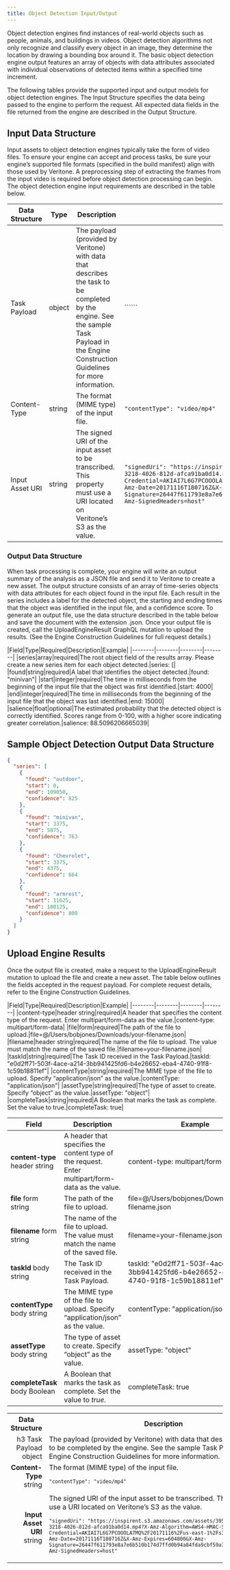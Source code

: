 ```yaml
---
title: Object Detection Input/Output
---
```


Object detection engines find instances of real-world objects such as people, animals, and buildings in videos. Object detection algorithms not only recognize and classify every object in an image, they determine the location by drawing a bounding box around it. The basic object detection engine output features an array of objects with data attributes associated with individual observations of detected items within a specified time increment. 
 
The following tables provide the supported input and output models for object detection engines. The Input Structure specifies the data being passed to the engine to perform the request. All expected data fields in the file returned from the engine are described in the Output Structure.

## Input Data Structure ##

Input assets to object detection engines typically take the form of video files. To ensure your engine can accept and process tasks, be sure your engine’s supported file formats (specified in the build manifest) align with those used by Veritone. A preprocessing step of extracting the frames from the input video is required before object detection processing can begin. 
The object detection engine input requirements are described in the table below.

|Data Structure|Type|Description|Example|
|--------|--------|--------|--------|
|Task Payload|object|The payload (provided by Veritone) with data that describes the task to be completed by the engine. See the sample Task Payload in the Engine Construction Guidelines for more information.|``````|
|Content-Type|string|The format (MIME type) of the input file.|```"contentType": "video/mp4"```|
|Input Asset URI|string|The signed URI of the input asset to be transcribed. This property must use a URI located on Veritone’s S3 as the value.|```"signedUri": "https://inspirent.s3.amazonaws.com/assets/39528568/ 909b4ac0-3218-4026-812d-afca91ba0d14.mp4?X-Amz-Algorithm=AWS4-HMAC-SHA256&X-Amz-Credential=AKIAI7L6G7PCOOOLA7MQ%2F20171116%2Fus-east-1%2Fs3%2Faws4_request&X-Amz-Date=20171116T180716Z&X-Amz-Expires=604800&X-Amz-Signature=26447f611793e8a7e6b510b174d7ffd0b94a84fda9cbf59a79a8e936f17dc009&X-Amz-SignedHeaders=host"```|

### Output Data Structure ###

When task processing is complete, your engine will write an output summary of the analysis as a JSON file and send it to Veritone to create a new asset. The output structure consists of an array of time-series objects with data attributes for each object found in the input file. Each result in the series includes a label for the detected object, the starting and ending times that the object was identified in the input file, and a confidence score. 
To generate an output file, use the data structure described in the table below and save the document with the extension .json. Once your output file is created, call the UploadEngineResult GraphQL mutation to upload the results. (See the Engine Construction Guidelines for full request details.)

|Field|Type|Required|Description|Example|
|--------|--------|--------|--------|
|series|array|required|The root object field of the results array. Please create a new series item for each object detected.|series: [|
|found|string|required|A label that identifies the object detected.|found: "minivan"|
|start|integer|required|The time in milliseconds from the beginning of the input file that the object was first identified.|start: 4000|
|end|integer|required|The time in milliseconds from the beginning of the input file that the object was last identified.|end: 15000|
|salience|float|optional|The estimated probability that the detected object is correctly identified. Scores range from 0-100, with a higher score indicating greater correlation.|salience: 88.5096206665039|

## Sample Object Detection Output Data Structure ##

```json
{
  "series": [
    {
      "found": "outdoor",
      "start": 0,
      "end": 109050,
      "confidence": 825
    },
    {
      "found": "minivan",
      "start": 3375,
      "end": 5875,
      "confidence": 763
    },
    {
      "found": "Chevrolet",
      "start": 3375,
      "end": 4375,
      "confidence": 664
    },
    {
      "found": "armrest",
      "start": 11625,
      "end": 100125,
      "confidence": 800
    }
  ]
}
```

## Upload Engine Results ##

Once the output file is created, make a request to the UploadEngineResult mutation to upload the file and create a new asset. The table below outlines the fields accepted in the request payload. For complete request details, refer to the Engine Construction Guidelines. 

|Field|Type|Required|Description|Example|
|--------|--------|--------|--------|
|content-type|header string|required|A header that specifies the content type of the request. Enter multipart/form-data as the value.|content-type: multipart/form-data|
|file|form|required|The path of the file to upload.|file=@/Users/bobjones/Downloads/your-filename.json|
|filename|header string|required|The name of the file to upload. The value must match the name of the saved file.|filename=your-filename.json|
|taskId|string|required|The Task ID received in the Task Payload.|taskId: "e0d2ff71-503f-4ace-a214-3bb941425fd6-b4e26652-eba4-4740-91f8-1c59b18811ef"|
|contentType|string|required|The MIME type of the file to upload. Specify “application/json” as the value.|contentType: "application/json"|
|assetType|string|required|The type of asset to create. Specify “object” as the value.|assetType: "object"|
|completeTask|string|required|A Boolean that marks the task as complete. Set the value to true.|completeTask: true|

| **Field**                      | **Description**                                                                                  | **Example**                                                                         |
|--------------------------------|--------------------------------------------------------------------------------------------------|-------------------------------------------------------------------------------------|
| **content-type** header string | A header that specifies the content type of the request. Enter multipart/form-data as the value. | content-type: multipart/form-data                                                   |
|           **file** form string | The path of the file to upload.                                                                  | file=@/Users/bobjones/Downloads/your-filename.json                                  |
|       **filename** form string | The name of the file to upload. The value must match the name of the saved file.                 | filename=your-filename.json                                                         |
|         **taskId** body string | The Task ID received in the Task Payload.                                                        | taskId: "e0d2ff71-503f-4ace-a214-3bb941425fd6-b4e26652-eba4-4740-91f8-1c59b18811ef" |
|    **contentType** body string | The MIME type of the file to upload. Specify “application/json” as the value.                    | contentType: "application/json"                                                     |
|      **assetType** body string | The type of asset to create. Specify “object” as the value.                                      | assetType: "object"                                                                 |
|  **completeTask** body Boolean | A Boolean that marks the task as complete. Set the value to *true*.                              | completeTask: true                                                                  |


<table>
  <tr>
    <th width="15%">Data Structure</th>
    <th width="85%">Description</th>
  </tr>
  <tr>
   <td align="right">h3 Task Payload<br>object
</td>
    <td>The payload (provided by Veritone) with data that describes the task to be completed by the engine. See the sample Task Payload in the Engine Construction Guidelines for more information.
</td>
  </tr>
  <tr>
    <td align="right" valign="top"><b>Content-Type</b><br>string
</td>
    <td>The format (MIME type) of the input file. 

<code>`"contentType": "video/mp4"`</code></td>
  </tr>
  <tr>
    <td align="right"><b>Input Asset URI</b><br>string
</td>
    <td>The signed URI of the input asset to be transcribed. This property must use a URI located on Veritone’s S3 as the value. 
     
<code>`"signedUri": "https://inspirent.s3.amazonaws.com/assets/39528568/ 909b4ac0-3218-4026-812d-afca91ba0d14.mp4?X-Amz-Algorithm=AWS4-HMAC-SHA256&X-Amz-Credential=AKIAI7L6G7PCOOOLA7MQ%2F20171116%2Fus-east-1%2Fs3%2Faws4_request&X-Amz-Date=20171116T180716Z&X-Amz-Expires=604800&X-Amz-Signature=26447f611793e8a7e6b510b174d7ffd0b94a84fda9cbf59a79a8e936f17dc009&X-Amz-SignedHeaders=host"`</code></td>
  </tr>
</table>
